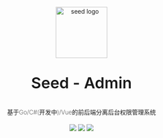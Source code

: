 <p align="center" style="margin:30px 0">
  <a href="https://admin.seed-app.com/" target="blank"><img src="https://code-admin-1258623672.cos.ap-beijing.myqcloud.com/logo.png" width="120" alt="seed logo" /></a>
</p>
<p align="center" style="font-weight: 600;font-size:36px;">Seed - Admin</p>
<h4 align="center" style="font-weight: 200;">基于Go/C#(开发中)/Vue的前后端分离后台权限管理系统 </h4>
<div align="center" style="margin-top:10px;">
	<a href="https://img.shields.io/github/stars/seed-app/seed-admin-vue"><img src="https://img.shields.io/github/stars/seed-app/seed-admin-vue"></a>
	<a href="https://img.shields.io/github/license/seed-app/seed-admin-vue"><img src="https://img.shields.io/github/license/seed-app/seed-admin-vue"></a>
  <a href="https://img.shields.io/github/seed-app/seed-admin-vue"><img src="https://img.shields.io/badge/version-v1.0.0-brightgreen"></a>
</div>